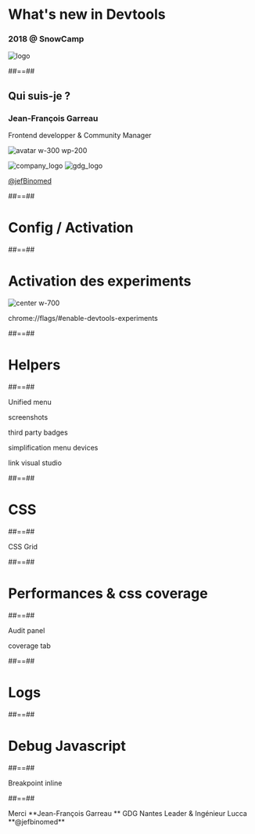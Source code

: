 

<!-- .slide: class="first-slide" -->


# What's new in Devtools
### 2018  @ **SnowCamp**

![logo](assets/images/devtools.jpg)


##==##

<!-- .slide: class="who-am-i" -->

## Qui suis-je ?

### Jean-François Garreau

<!-- .element: class="descjf" -->
Frontend developper & Community Manager

![avatar w-300 wp-200](assets/images/jf.jpg)


![company_logo](assets/images/lucca_logo.png)
![gdg_logo](assets/images/GDG-Logo-carre.png)

<!-- .element: class="twitter" -->
[@jefBinomed](https://twitter.com/jefBinomed)



##==##

<!-- .slide: class="transition-black"-->

# Config / Activation


##==##

# Activation des experiments

![center w-700](./assets/images/activation.png)

chrome://flags/#enable-devtools-experiments

##==##

<!-- .slide: class="transition-black"-->

# Helpers

##==##

Unified menu

screenshots

third party badges

simplification menu devices

link visual studio

##==##

<!-- .slide: class="transition-black"-->

# CSS

##==##

CSS Grid

##==##

<!-- .slide: class="transition-black"-->

# Performances & css coverage

##==##

Audit panel

coverage tab

##==##

<!-- .slide: class="transition-black"-->

# Logs


##==##

<!-- .slide: class="transition-black"-->

# Debug Javascript

##==##

Breakpoint inline



##==##

<!-- .slide: class="last-slide" -->

<!-- .element: class="thank-message" --> Merci

<!-- .element: class="presenter" --> **Jean-François Garreau  **

<!-- .element: class="work-rule" --> GDG Nantes Leader & Ingénieur Lucca

<!-- .element: class="email" --> **@jefbinomed**

